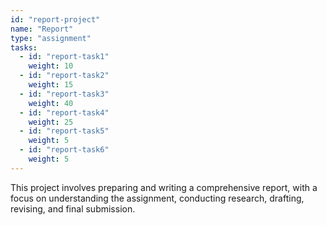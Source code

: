 ```yaml
---
id: "report-project"
name: "Report"
type: "assignment"
tasks:
  - id: "report-task1"
    weight: 10
  - id: "report-task2"
    weight: 15
  - id: "report-task3"
    weight: 40
  - id: "report-task4"
    weight: 25
  - id: "report-task5"
    weight: 5
  - id: "report-task6"
    weight: 5
---
```


This project involves preparing and writing a comprehensive report, with a focus on understanding the assignment, conducting research, drafting, revising, and final submission.